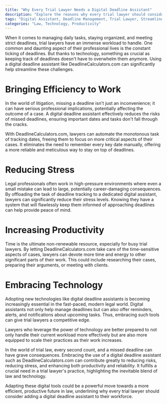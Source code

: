 ```yaml
---
title: "Why Every Trial Lawyer Needs a Digital Deadline Assistant"
description: "Explore the reasons why every trial lawyer should consider using a digital deadline assistant like DeadlineCalculators.com to manage their time, reduce stress, and streamline their practice. Increase productivity, reliability, and efficiency with advanced technology."
tags: "Digital Assistant, Deadline Management, Trial Lawyer, Streamlined Practice"
categories: "Law, Technology, Productivity"
---
```


When it comes to managing daily tasks, staying organized, and meeting strict deadlines, trial lawyers have an immense workload to handle. One common and daunting aspect of their professional lives is the constant ticking of deadlines. But thanks to technology, something as crucial as keeping track of deadlines doesn't have to overwhelm them anymore. Using a digital deadline assistant like DeadlineCalculators.com can significantly help streamline these challenges.

# Bringing Efficiency to Work 

In the world of litigation, missing a deadline isn't just an inconvenience; it can have serious professional implications, potentially affecting the outcome of a case. A digital deadline assistant effectively reduces the risks of missed deadlines, ensuring important dates and tasks don't fall through the cracks.

With DeadlineCalculators.com, lawyers can automate the monotonous task of tracking dates, freeing them to focus on more critical aspects of their cases. It eliminates the need to remember every key date manually, offering a more reliable and meticulous way to stay on top of deadlines.

# Reducing Stress

Legal professionals often work in high-pressure environments where even a small mistake can lead to large, potentially career-damaging consequences. By offloading the task of deadline tracking to a dedicated digital assistant, lawyers can significantly reduce their stress levels. Knowing they have a system that will flawlessly keep them informed of approaching deadlines can help provide peace of mind.

# Increasing Productivity

Time is the ultimate non-renewable resource, especially for busy trial lawyers. By letting DeadlineCalculators.com take care of the time-sensitive aspects of cases, lawyers can devote more time and energy to other significant parts of their work. This could include researching their cases, preparing their arguments, or meeting with clients.

# Embracing Technology

Adopting new technologies like digital deadline assistants is becoming increasingly essential in the fast-paced, modern legal world. Digital assistants not only help manage deadlines but can also offer reminders, alerts, and notifications about upcoming tasks. Thus, embracing such tools can give trial lawyers a competitive edge.

Lawyers who leverage the power of technology are better prepared to not only handle their current workload more effectively but are also more equipped to scale their practices as their work increases.

In the world of trial law, every second count, and a missed deadline can have grave consequences. Embracing the use of a digital deadline assistant such as DeadlineCalculators.com can contribute greatly to reducing risks, reducing stress, and enhancing both productivity and reliability. It fulfills a crucial need in a trial lawyer's practice, highlighting the inevitable blend of law and technology. 

Adapting these digital tools could be a powerful move towards a more efficient, productive future in law, underlining why every trial lawyer should consider adding a digital deadline assistant to their workforce.
